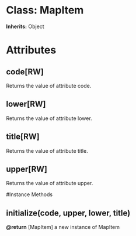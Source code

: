 # Class: MapItem
**Inherits:** Object
    



# Attributes
## code[RW] [](#attribute-i-code)
Returns the value of attribute code.

## lower[RW] [](#attribute-i-lower)
Returns the value of attribute lower.

## title[RW] [](#attribute-i-title)
Returns the value of attribute title.

## upper[RW] [](#attribute-i-upper)
Returns the value of attribute upper.


#Instance Methods
## initialize(code, upper, lower, title) [](#method-i-initialize)

**@return** [MapItem] a new instance of MapItem

